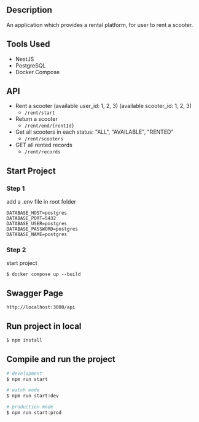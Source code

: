 ## Description

An application which provides a rental platform, for user to rent a scooter.

## Tools Used
- NestJS
- PostgreSQL
- Docker Compose

## API
- Rent a scooter (available user_id: 1, 2, 3) (available scooter_id: 1, 2, 3)
  - `/rent/start`
- Return a scooter
  - `/rent/end/{rentId}`
- Get all scooters in each status: "ALL", "AVAILABLE", "RENTED"
  - `/rent/scooters`
- GET all rented records
  - `/rent/records`


## Start Project

### Step 1
add a .env file in root folder
```
DATABASE_HOST=postgres
DATABASE_PORT=5432
DATABASE_USER=postgres
DATABASE_PASSWORD=postgres
DATABASE_NAME=postgres
```

### Step 2
start project
```
$ docker compose up --build
```

## Swagger Page
```
http://localhost:3000/api
```

## Run project in local

```bash
$ npm install
```

## Compile and run the project

```bash
# development
$ npm run start

# watch mode
$ npm run start:dev

# production mode
$ npm run start:prod
```
